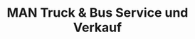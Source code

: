 ---
title: "MAN Truck & Bus Service und Verkauf"
url: /osnabrueck/man-truck-und-bus-service-und-verkauf/
shop: Allgemein
---